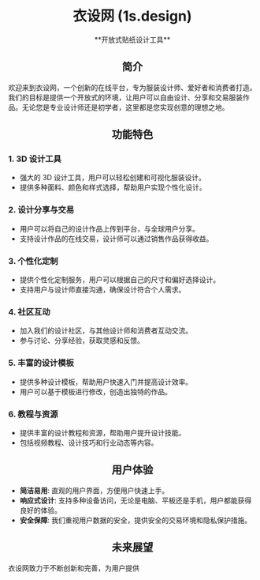 # <div align="center">衣设网 (1s.design)</div>

<div align="center">
**开放式贴纸设计工具**
</div>

## <div align="center">简介</div>

欢迎来到衣设网，一个创新的在线平台，专为服装设计师、爱好者和消费者打造。我们的目标是提供一个开放式的环境，让用户可以自由设计、分享和交易服装作品。无论您是专业设计师还是初学者，这里都是您实现创意的理想之地。

## <div align="center">功能特色</div>

### 1. 3D 设计工具
- 强大的 3D 设计工具，用户可以轻松创建和可视化服装设计。
- 提供多种面料、颜色和样式选择，帮助用户实现个性化设计。

### 2. 设计分享与交易
- 用户可以将自己的设计作品上传到平台，与全球用户分享。
- 支持设计作品的在线交易，设计师可以通过销售作品获得收益。

### 3. 个性化定制
- 提供个性化定制服务，用户可以根据自己的尺寸和偏好选择设计。
- 支持用户与设计师直接沟通，确保设计符合个人需求。

### 4. 社区互动
- 加入我们的设计社区，与其他设计师和消费者互动交流。
- 参与讨论、分享经验，获取灵感和反馈。

### 5. 丰富的设计模板
- 提供多种设计模板，帮助用户快速入门并提高设计效率。
- 用户可以基于模板进行修改，创造出独特的作品。

### 6. 教程与资源
- 提供丰富的设计教程和资源，帮助用户提升设计技能。
- 包括视频教程、设计技巧和行业动态等内容。

## <div align="center">用户体验</div>

- **简洁易用**: 直观的用户界面，方便用户快速上手。
- **响应式设计**: 支持多种设备访问，无论是电脑、平板还是手机，用户都能获得良好的体验。
- **安全保障**: 我们重视用户数据的安全，提供安全的交易环境和隐私保护措施。

## <div align="center">未来展望</div>

衣设网致力于不断创新和完善，为用户提供
